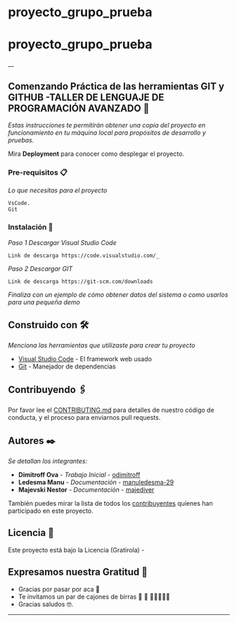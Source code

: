 # proyecto_grupo_prueba


# proyecto_grupo_prueba

__

## Comenzando Práctica de las herramientas GIT y GITHUB -TALLER DE LENGUAJE DE PROGRAMACIÓN AVANZADO 🚀

_Estas instrucciones te permitirán obtener una copia del proyecto en funcionamiento en tu máquina local para propósitos de desarrollo y pruebas._

Mira **Deployment** para conocer como desplegar el proyecto.


### Pre-requisitos 📋

_Lo que necesitas para el proyecto_

```
VsCode.
Git
```

### Instalación 🔧

_Paso 1 Descargar Visual Studio Code_

```
Link de descarga https://code.visualstudio.com/_
```

_Paso 2 Descargar GIT_

```
Link de descarga https://git-scm.com/downloads
```

_Finaliza con un ejemplo de cómo obtener datos del sistema o como usarlos para una pequeña demo_

## Construido con 🛠️

_Menciona las herramientas que utilizaste para crear tu proyecto_

* [Visual Studio Code](https://code.visualstudio.com/_) - El framework web usado
* [Git](https://git-scm.com/downloads) - Manejador de dependencias

## Contribuyendo 🖇️

Por favor lee el [CONTRIBUTING.md](https://github.com/majediver/proyecto_grupo_prueba) para detalles de nuestro código de conducta, y el proceso para enviarnos pull requests.

## Autores ✒️

_Se detallan los integrantes:_

* **Dimitroff Ova** - *Trabajo Inicial* - [odimitroff](https://github.com/odimitroff/)
* **Ledesma Manu** - *Documentación* - [manuledesma-29](#https://github.com/manuledesma-29)
* **Majevski Nestor** - *Documentación* - [majediver](#https://github.com/majediver/)


También puedes mirar la lista de todos los [contribuyentes](https://github.com/your/project/contributors) quíenes han participado en este proyecto. 

## Licencia 📄

Este proyecto está bajo la Licencia (Gratirola) -

## Expresamos nuestra Gratitud 🎁

* Gracias  por pasar por aca 📢
* Te invitamos un par de cajones de birras 🍺 🍺 🍺🍺🍺🍺🍺  
* Gracias saludos 🤓.




---


